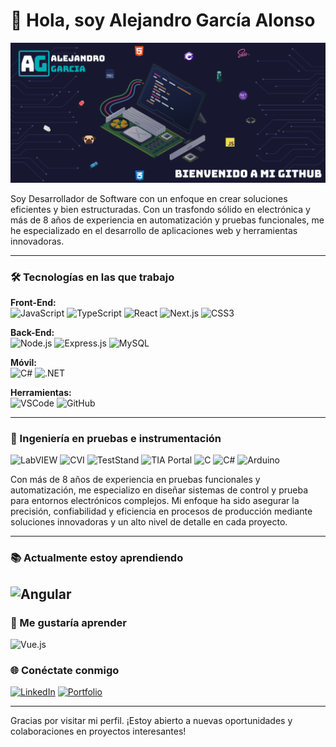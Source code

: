 # 👋 Hola, soy Alejandro García Alonso

<img src="https://raw.githubusercontent.com/AletzMan/aletzman.github.io/4c59eea1d9f7a5b4a6a69df5437e4e657077b707/assets/images/background_github.svg"/>

Soy Desarrollador de Software con un enfoque en crear soluciones eficientes y bien estructuradas. Con un trasfondo sólido en electrónica y más de 8 años de experiencia en automatización y pruebas funcionales, me he especializado en el desarrollo de aplicaciones web y herramientas innovadoras.

---

### 🛠 Tecnologías en las que trabajo

**Front-End:**  
![JavaScript](https://img.shields.io/badge/-JavaScript-%23F7DF1E?style=for-the-badge&logo=javascript&logoColor=000)
![TypeScript](https://img.shields.io/badge/-TypeScript-%23007ACC?style=for-the-badge&logo=typescript&logoColor=FFF)
![React](https://img.shields.io/badge/React-20232A?style=for-the-badge&logo=react&logoColor=61DAFB)
![Next.js](https://img.shields.io/badge/next.js-000000?style=for-the-badge&logo=nextdotjs&logoColor=white)
![CSS3](https://img.shields.io/badge/CSS3-1572B6?style=for-the-badge&logo=css3&logoColor=white)

**Back-End:**  
![Node.js](https://img.shields.io/badge/Node.js-339933?style=for-the-badge&logo=nodedotjs&logoColor=white)
![Express.js](https://img.shields.io/badge/Express.js-000000?style=for-the-badge&logo=express&logoColor=white)
![MySQL](https://img.shields.io/badge/MySQL-005C84?style=for-the-badge&logo=mysql&logoColor=white)

**Móvil:**  
![C#](https://img.shields.io/badge/C%23-239120?style=for-the-badge&logo=c-sharp&logoColor=white)
![.NET](https://img.shields.io/badge/.NET-512BD4?style=for-the-badge&logo=dotnet&logoColor=white)

**Herramientas:**  
![VSCode](https://img.shields.io/badge/VSCode-0078D4?style=for-the-badge&logo=visual%20studio%20code&logoColor=white)
![GitHub](https://img.shields.io/badge/GitHub-100000?style=for-the-badge&logo=github&logoColor=white)

---

### 🤖 Ingeniería en pruebas e instrumentación
 
![LabVIEW](https://img.shields.io/badge/labview-FFE600?style=for-the-badge&logo=labview&logoColor=black)
![CVI](https://img.shields.io/badge/cvi-00979c?style=for-the-badge&logo=cvi&logoColor=white)
![TestStand](https://img.shields.io/badge/teststand-00979c?style=for-the-badge&logo=teststand&logoColor=white)
![TIA Portal](https://img.shields.io/badge/tia_portal-3B4254?style=for-the-badge&logo=siemens&logoColor=white)
![C](https://img.shields.io/badge/C-00599C?style=for-the-badge&logo=c&logoColor=white)
![C#](https://img.shields.io/badge/C%23-239120?style=for-the-badge&logo=c-sharp&logoColor=white)
![Arduino](https://img.shields.io/badge/arduino-00979C?style=for-the-badge&logo=arduino&logoColor=white)

Con más de 8 años de experiencia en pruebas funcionales y automatización, me especializo en diseñar sistemas de control y prueba para entornos electrónicos complejos. Mi enfoque ha sido asegurar la precisión, confiabilidad y eficiencia en procesos de producción mediante soluciones innovadoras y un alto nivel de detalle en cada proyecto.

---

### 📚 Actualmente estoy aprendiendo

![Angular](https://img.shields.io/badge/-Angular-%23DD1B16?style=for-the-badge&logo=angular&logoColor=FFF)
---

### 🚀 Me gustaría aprender

![Vue.js](https://img.shields.io/badge/-Vue-000000?style=for-the-badge&logo=vue&logoColor=CCC)

### 🌐 Conéctate conmigo

[![LinkedIn](https://img.shields.io/badge/LinkedIn-0077B5?style=for-the-badge&logo=linkedin&logoColor=white)](https://www.linkedin.com/in/alejandro-garcia-dev/)
[![Portfolio](https://img.shields.io/badge/Portfolio-3B4254?style=for-the-badge&logo=portfolio&logoColor=white)](https://alejandro-garcia.dev/)

---

Gracias por visitar mi perfil. ¡Estoy abierto a nuevas oportunidades y colaboraciones en proyectos interesantes!
